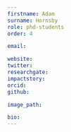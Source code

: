 ```yaml
---
firstname: Adam
surname: Hornsby
role: phd-students
order: 4

email: 

website: 
twitter: 
researchgate: 
impactstory: 
orcid: 
github: 

image_path: 

bio: 
---
```

